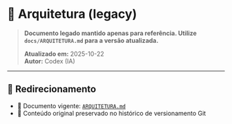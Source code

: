 # 🧱 Arquitetura (legacy)

> **Documento legado mantido apenas para referência. Utilize `docs/ARQUITETURA.md` para a versão atualizada.**
>
> **Atualizado em:** 2025-10-22  
> **Autor:** Codex (IA)

---

## 🔄 Redirecionamento

- 🔗 Documento vigente: [`ARQUITETURA.md`](ARQUITETURA.md)
- 📁 Conteúdo original preservado no histórico de versionamento Git

